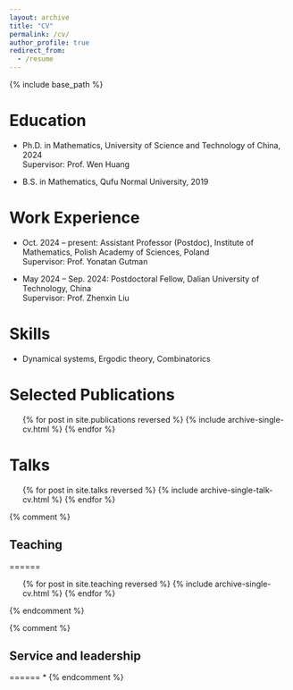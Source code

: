 ```yaml
---
layout: archive
title: "CV"
permalink: /cv/
author_profile: true
redirect_from:
  - /resume
---
```


{% include base_path %}

Education
======
* Ph.D. in Mathematics, University of Science and Technology of China, 2024  
  Supervisor: Prof. Wen Huang

* B.S. in Mathematics, Qufu Normal University, 2019

Work Experience
======
* Oct. 2024 – present: Assistant Professor (Postdoc), Institute of Mathematics, Polish Academy of Sciences, Poland  
  Supervisor: Prof. Yonatan Gutman

* May 2024 – Sep. 2024: Postdoctoral Fellow, Dalian University of Technology, China  
  Supervisor: Prof. Zhenxin Liu


  
Skills
======
* Dynamical systems, Ergodic theory, Combinatorics


Selected Publications
======
  <ul>{% for post in site.publications reversed %}
    {% include archive-single-cv.html %}
  {% endfor %}</ul>
  
 Talks
======
  <ul>{% for post in site.talks reversed %}
    {% include archive-single-talk-cv.html  %}
  {% endfor %}</ul>
  
{% comment %}
## Teaching
======
  <ul>{% for post in site.teaching reversed %}
    {% include archive-single-cv.html %}
  {% endfor %}</ul>
{% endcomment %}

{% comment %}
## Service and leadership
======
* 
{% endcomment %}

